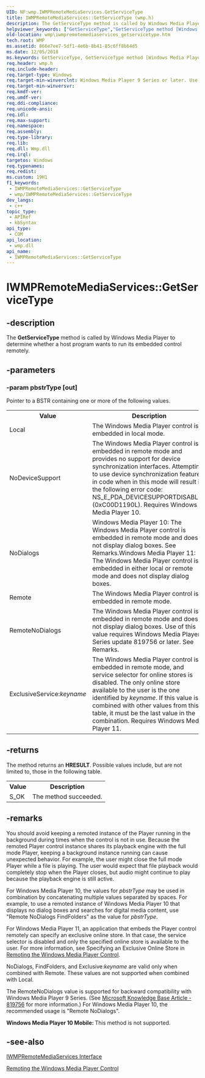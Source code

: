```yaml
---
UID: NF:wmp.IWMPRemoteMediaServices.GetServiceType
title: IWMPRemoteMediaServices::GetServiceType (wmp.h)
description: The GetServiceType method is called by Windows Media Player to determine whether a host program wants to run its embedded control remotely.
helpviewer_keywords: ["GetServiceType","GetServiceType method [Windows Media Player]","GetServiceType method [Windows Media Player]","IWMPRemoteMediaServices interface","IWMPRemoteMediaServices interface [Windows Media Player]","GetServiceType method","IWMPRemoteMediaServices.GetServiceType","IWMPRemoteMediaServices::GetServiceType","IWMPRemoteMediaServicesGetServiceType","wmp.iwmpremotemediaservices_getservicetype","wmp/IWMPRemoteMediaServices::GetServiceType"]
old-location: wmp\iwmpremotemediaservices_getservicetype.htm
tech.root: WMP
ms.assetid: 866e7ee7-5df1-4e6b-8b41-85c6ff8b64d5
ms.date: 12/05/2018
ms.keywords: GetServiceType, GetServiceType method [Windows Media Player], GetServiceType method [Windows Media Player],IWMPRemoteMediaServices interface, IWMPRemoteMediaServices interface [Windows Media Player],GetServiceType method, IWMPRemoteMediaServices.GetServiceType, IWMPRemoteMediaServices::GetServiceType, IWMPRemoteMediaServicesGetServiceType, wmp.iwmpremotemediaservices_getservicetype, wmp/IWMPRemoteMediaServices::GetServiceType
req.header: wmp.h
req.include-header: 
req.target-type: Windows
req.target-min-winverclnt: Windows Media Player 9 Series or later. Use of the RemoteNoDialogs value requires Windows Media Player 9 Series update 819756 or later. Use of the NoDialogs, NoDeviceSupport, or FindFolders values requires Windows Media Player 10.
req.target-min-winversvr: 
req.kmdf-ver: 
req.umdf-ver: 
req.ddi-compliance: 
req.unicode-ansi: 
req.idl: 
req.max-support: 
req.namespace: 
req.assembly: 
req.type-library: 
req.lib: 
req.dll: Wmp.dll
req.irql: 
targetos: Windows
req.typenames: 
req.redist: 
ms.custom: 19H1
f1_keywords:
 - IWMPRemoteMediaServices::GetServiceType
 - wmp/IWMPRemoteMediaServices::GetServiceType
dev_langs:
 - c++
topic_type:
 - APIRef
 - kbSyntax
api_type:
 - COM
api_location:
 - wmp.dll
api_name:
 - IWMPRemoteMediaServices::GetServiceType
---
```


# IWMPRemoteMediaServices::GetServiceType


## -description

The <b>GetServiceType</b> method is called by Windows Media Player to determine whether a host program wants to run its embedded control remotely.

## -parameters

### -param pbstrType [out]

Pointer to a <b></b>BSTR containing one or more of the following values.

<table>
<tr>
<th>Value
                </th>
<th>Description
                </th>
</tr>
<tr>
<td>Local</td>
<td>The Windows Media Player control is embedded in local mode.</td>
</tr>
<tr>
<td>NoDeviceSupport</td>
<td>The Windows Media Player control is embedded in remote mode and provides no support for device synchronization interfaces. Attempting to use device synchronization features in code when in this mode will result in the following error code: NS_E_PDA_DEVICESUPPORTDISABLED (0xC00D1190L). Requires Windows Media Player 10.</td>
</tr>
<tr>
<td>NoDialogs</td>
<td>Windows Media Player 10: The Windows Media Player control is embedded in remote mode and does not display dialog boxes. See Remarks.Windows Media Player 11: The Windows Media Player control is embedded in either local or remote mode and does not display dialog boxes.

</td>
</tr>
<tr>
<td>Remote</td>
<td>The Windows Media Player control is embedded in remote mode.</td>
</tr>
<tr>
<td>RemoteNoDialogs</td>
<td>The Windows Media Player control is embedded in remote mode and does not display dialog boxes. Use of this value requires Windows Media Player 9 Series update 819756 or later. See Remarks.</td>
</tr>
<tr>
<td>ExclusiveService:<i>keyname</i></td>
<td>The Windows Media Player control is embedded in remote mode, and service selector for online stores is disabled. The only online store available to the user is the one identified by <i>keyname</i>. If this value is combined with other values from this table, it must be the last value in the combination. Requires Windows Media Player 11.</td>
</tr>
</table>

## -returns

The method returns an <b>HRESULT</b>. Possible values include, but are not limited to, those in the following table.

<table>
<tr>
<th>Value
                </th>
<th>Description
                </th>
</tr>
<tr>
<td>S_OK</td>
<td>The method succeeded.</td>
</tr>
</table>

## -remarks

You should avoid keeping a remoted instance of the Player running in the background during times when the control is not in use. Because the remoted Player control instance shares its playback engine with the full mode Player, keeping a background instance running can cause unexpected behavior. For example, the user might close the full mode Player while a file is playing. The user would expect that file playback would completely stop when the Player closes, but audio might continue to play because the playback engine is still active.

For Windows Media Player 10, the values for <i>pbstrType</i> may be used in combination by concatenating multiple values separated by spaces. For example, to use a remoted instance of Windows Media Player 10 that displays no dialog boxes and searches for digital media content, use "Remote NoDialogs FindFolders" as the value for <i>pbstrType</i>.

For Windows Media Player 11, an application that embeds the Player control remotely can specify an exclusive online store. In that case, the service selector is disabled and only the specified online store is available to the user. For more information, see Specifying an Exclusive Online Store in <a href="/windows/desktop/WMP/remoting-the-windows-media-player-control">Remoting the Windows Media Player Control</a>.

NoDialogs, FindFolders, and Exclusive:<i>keyname</i> are valid only when combined with Remote. These values are not supported when combined with Local.

The RemoteNoDialogs value is supported for backward compatibility with Windows Media Player 9 Series. (See <a href="https://support.microsoft.com/?id=819756">Microsoft Knowledge Base Article - 819756</a> for more information.) For Windows Media Player 10, the recommended usage is "Remote NoDialogs".

<b>Windows Media Player 10 Mobile: </b>This method is not supported.

## -see-also

<a href="/windows/desktop/api/wmp/nn-wmp-iwmpremotemediaservices">IWMPRemoteMediaServices Interface</a>



<a href="/windows/desktop/WMP/remoting-the-windows-media-player-control">Remoting the Windows Media Player Control</a>

